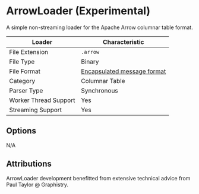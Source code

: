 # ArrowLoader (Experimental)

A simple non-streaming loader for the Apache Arrow columnar table format.

| Loader                     | Characteristic |
| ---                        | ---            |
| File Extension             | `.arrow`       |
| File Type                  | Binary         |
| File Format                | [Encapsulated message format](http://arrow.apache.org/docs/ipc.html) |
| Category                   | Columnar Table |
| Parser Type                | Synchronous    |
| Worker Thread Support      | Yes            |
| Streaming Support          | Yes            |


## Options

N/A


## Attributions

ArrowLoader development benefitted from extensive technical advice from Paul Taylor @ Graphistry.
